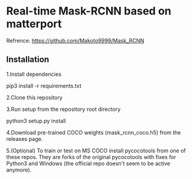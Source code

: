 # Real-time Mask-RCNN based on matterport
Refrence: https://github.com/Makoto9999/Mask_RCNN

## Installation
1.Install dependencies

  pip3 install -r requirements.txt
  
2.Clone this repository

3.Run setup from the repository root directory

  python3 setup.py install
  
4.Download pre-trained COCO weights (mask_rcnn_coco.h5) from the releases page.

5.(Optional) To train or test on MS COCO install pycocotools from one of these repos. They are forks of the original pycocotools with fixes for Python3 and Windows (the official repo doesn't seem to be active anymore).
